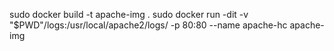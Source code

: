 sudo docker build -t apache-img .
sudo docker run -dit -v "$PWD"/logs:/usr/local/apache2/logs/ -p 80:80 --name apache-hc apache-img
